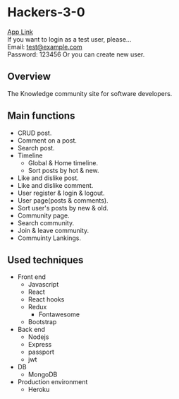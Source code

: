 # Hackers-3-0
[App Link](https://obscure-sands-44528.herokuapp.com/)   
If you want to login as a test user, please...     
Email: test@example.com   
Password: 123456
Or you can create new user.

## Overview
The Knowledge community site for software developers.  

## Main functions
- CRUD post.
- Comment on a post.
- Search post.
- Timeline
  - Global & Home timeline.
  - Sort posts by hot & new.
- Like and dislike post.
- Like and dislike comment.
- User register & login & logout.
- User page(posts & comments).
- Sort user's posts by new & old.
- Community page.
- Search community.
- Join & leave community.
- Commuinty Lankings.

## Used techniques
- Front end
	- Javascript
  - React
  - React hooks
  - Redux
	- Fontawesome
  - Bootstrap
- Back end
  - Nodejs
  - Express
  - passport
  - jwt
- DB
	- MongoDB
- Production environment
	- Heroku
